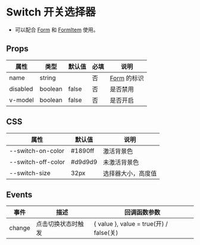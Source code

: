 # Switch 开关选择器

- 可以配合 [Form](./Form.md) 和 [FormItem](./Form.md#formitem-表单项) 使用。

## Props

| 属性     | 类型    | 默认值 | 必填 | 说明                     |
| -------- | ------- | ------ | ---- | ------------------------ |
| name     | string  |        | 否   | [Form](./Form.md) 的标识 |
| disabled | boolean | false  | 否   | 是否禁用                 |
| v-model  | boolean | false  | 否   | 是否开启                 |

## CSS

| 属性               | 默认值  | 说明               |
| ------------------ | ------- | ------------------ |
| --switch-on-color  | #1890ff | 激活背景色         |
| --switch-off-color | #d9d9d9 | 未激活背景色       |
| --switch-size      | 32px    | 选择器大小，高度值 |

## Events

| 事件   | 描述               | 回调函数参数                            |
| ------ | ------------------ | --------------------------------------- |
| change | 点击切换状态时触发 | { value }, value = true(开) / false(关) |
